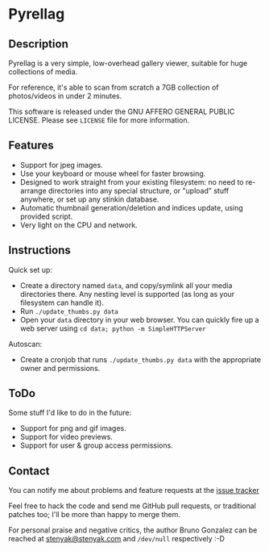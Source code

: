 Pyrellag
========

Description
-----------

Pyrellag is a very simple, low-overhead gallery viewer, suitable for huge collections of media.

For reference, it's able to scan from scratch a 7GB collection of photos/videos in under 2 minutes.


This software is released under the GNU AFFERO GENERAL PUBLIC LICENSE. Please see `LICENSE` file for more information.


Features
--------

 - Support for jpeg images.
 - Use your keyboard or mouse wheel for faster browsing.
 - Designed to work straight from your existing filesystem: no need to re-arrange directories into any special structure, or "upload" stuff anywhere, or set up any stinkin database.
 - Automatic thumbnail generation/deletion and indices update, using provided script.
 - Very light on the CPU and network.

Instructions
------------

Quick set up:
 - Create a directory named `data`, and copy/symlink all your media directories there. Any nesting level is supported (as long as your filesystem can handle it).
 - Run `./update_thumbs.py data`
 - Open your `data` directory in your web browser. You can quickly fire up a web server using `cd data; python -m SimpleHTTPServer`


Autoscan:
 - Create a cronjob that runs `./update_thumbs.py data` with the appropriate owner and permissions.


ToDo
----

Some stuff I'd like to do in the future:
 - Support for png and gif images.
 - Support for video previews.
 - Support for user & group access permissions.

Contact
-------

You can notify me about problems and feature requests at the [issue tracker](https://github.com/stenyak/pyrellag/issues)

Feel free to hack the code and send me GitHub pull requests, or traditional patches too; I'll be more than happy to merge them.

For personal praise and negative critics, the author Bruno Gonzalez can be reached at [stenyak@stenyak.com](mailto:stenyak@stenyak.com) and `/dev/null` respectively :-D


